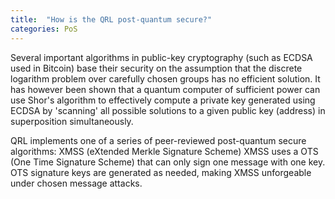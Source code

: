 ```yaml
---
title:  "How is the QRL post-quantum secure?"
categories: PoS
---
```

Several important algorithms in public-key cryptography (such as ECDSA used in Bitcoin) base their security on the assumption that the discrete logarithm problem over carefully chosen groups has no efficient solution. 
It has however been shown that a quantum computer of sufficient power can use Shor's algorithm to effectively compute a private key generated using ECDSA by 'scanning' all possible solutions to a given public key (address) in superposition simultaneously.

QRL implements one of a series of peer-reviewed post-quantum secure algorithms: XMSS (eXtended Merkle Signature Scheme)
XMSS uses a OTS (One Time Signature Scheme) that can only sign one message with one key. OTS signature keys are generated as needed, making XMSS unforgeable under chosen message attacks.
